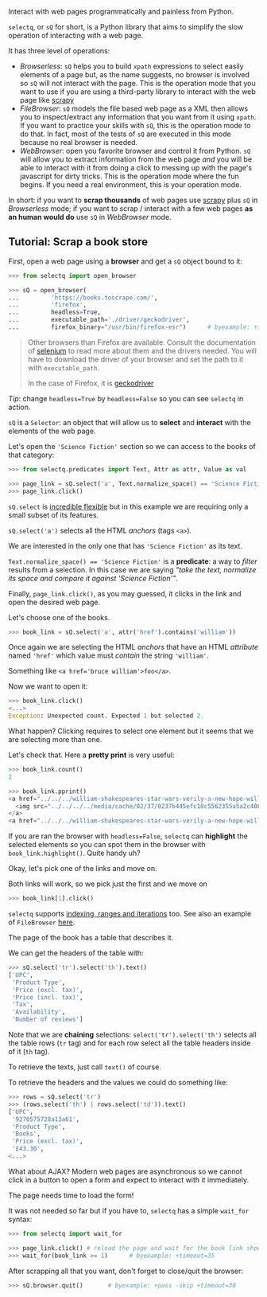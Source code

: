 
Interact with web pages programmatically and painless from Python.

`selectq`, or `sQ` for short, is a Python library that aims to simplify
the slow operation of interacting with a web page.

It has three level of operations:

 - *Browserless*: `sQ` helps you to build `xpath` expressions to select
   easily elements of a page but, as the name suggests, no browser is
   involved so `sQ` will not interact with the page. This is the
   operation mode that you want to use if you are using a third-party
   library to interact with the web page like
   [scrapy](https://scrapy.org/)
 - *FileBrowser*: `sQ` models the file based web page as a XML then
   allows you to inspect/extract any information that you want from it
   using `xpath`. If you want to practice your skills with `sQ`, this is
   the operation mode to do that. In fact, most of the tests of `sQ` are
   executed in this mode because no real browser is needed.
 - *WebBrowser*: open you favorite browser and control it from Python.
   `sQ` will allow you to extract information from the web page *and*
   you will be able to interact with it from doing a click to messing up
   with the page's javascript for dirty tricks. This is the operation
   mode where the fun begins. If you need a real environment, this is
   your operation mode.

In short: if you want to **scrap thousands** of web pages use
[scrapy](https://scrapy.org/) plus `sQ` in *Browserless* mode; if you
want to scrap / interact with a few web pages **as an human would do** use
`sQ` in *WebBrowser* mode.

## Tutorial: Scrap a book store

First, open a web page using a **browser** and get a `sQ` object bound to it:

```python
>>> from selectq import open_browser

>>> sQ = open_browser(
...         'https://books.toscrape.com/',
...         'firefox',
...         headless=True,
...         executable_path='./driver/geckodriver',
...         firefox_binary="/usr/bin/firefox-esr")      # byexample: +timeout=30
```

> Other browsers than Firefox are available. Consult the documentation of
> [selenium](https://selenium-python.readthedocs.io/installation.html#drivers)
> to read more about them and the drivers needed. You will have to
> download the driver of your browser and set the path to it with
> `executable_path`.
>
> In the case of Firefox, it is
> [geckodriver](https://github.com/mozilla/geckodriver/releases)


*Tip*: change `headless=True` by `headless=False` so you can see `selectq`
in action.

`sQ` is a `Selector`: an object that will allow us to **select** and
**interact** with the elements of the web page.

Let's open the `'Science Fiction'` section so we can access to the books
of that category:

```python
>>> from selectq.predicates import Text, Attr as attr, Value as val

>>> page_link = sQ.select('a', Text.normalize_space() == 'Science Fiction')
>>> page_link.click()
```

`sQ.select` is
[incredible flexible](https://github.com/SelectQuery/sQ/blob/master/docs/cheatsheet.md)
but in this example we are requiring
only a small subset of its features.

`sQ.select('a')` selects all the HTML *anchors* (tags `<a>`).

We are interested in the only one that has `'Science Fiction'` as its
text.

`Text.normalize_space() == 'Science Fiction'` is a **predicate**: a way
to *filter* results from a selection. In this case we are saying *"take
the text, normalize its space and compare it against 'Science
Fiction'"*.

Finally, `page_link.click()`, as you may guessed, it clicks in the link
and open the desired web page.

Let's choose one of the books.

```python
>>> book_link = sQ.select('a', attr('href').contains('william'))
```

Once again we are selecting the HTML *anchors* that have an HTML
*attribute* named `'href'` which value must *contain* the string
`'william'`.

Something like `<a href='bruce william'>foo</a>`.

Now we want to open it:

```python
>>> book_link.click()
<...>
Exception: Unexpected count. Expected 1 but selected 2.
```

What happen? Clicking requires to select one element but it seems that
we are selecting more than one.

Let's check that. Here a **pretty print** is very useful:

```python
>>> book_link.count()
2

>>> book_link.pprint()
<a href="../../../william-shakespeares-star-wars-verily-a-new-hope-william-shakespeares-star-wars-4_871/index.html">
  <img src="../../../../media/cache/02/37/0237b445efc18c5562355a5a2c40889c.jpg" alt="William Shakespeare's Star Wars: Verily, A New Hope (William Shakespeare's Star Wars #4)" class="thumbnail">
</a>
<a href="../../../william-shakespeares-star-wars-verily-a-new-hope-william-shakespeares-star-wars-4_871/index.html" title="William Shakespeare's Star Wars: Verily, A New Hope (William Shakespeare's Star Wars #4)">William Shakespeare's Star Wars: ...</a>
```

If you are ran the browser with `headless=False`, `selectq` can
**highlight** the selected elements so you can spot them in the
browser with `book_link.highlight()`. Quite handy uh?

Okay, let's pick one of the links and move on.

Both links will work, so we pick just the first and we move on

```python
>>> book_link[1].click()
```

`selectq` supports
[indexing, ranges and iterations](https://github.com/SelectQuery/sQ/blob/master/docs/cheatsheet.md)
too. See also an example of `FileBrowser` [here](https://github.com/SelectQuery/sQ/blob/master/docs/filebrowser.md).

The page of the book has a table that describes it.

We can get the headers of the table with:

```python
>>> sQ.select('tr').select('th').text()
['UPC',
 'Product Type',
 'Price (excl. tax)',
 'Price (incl. tax)',
 'Tax',
 'Availability',
 'Number of reviews']
```

Note that we are **chaining** selections: `select('tr').select('th')`
selects all the table rows (`tr` tag) and for each row select all the
table headers inside of it (`th` tag).

To retrieve the texts, just call `text()` of course.

To retrieve the headers and the values we could do something like:

```python
>>> rows = sQ.select('tr')
>>> (rows.select('th') | rows.select('td')).text()
['UPC',
 '9270575728a13a61',
 'Product Type',
 'Books',
 'Price (excl. tax)',
 '£43.30',
<...>
```

What about AJAX? Modern web pages are asynchronous so we cannot click in
a button to open a form and expect to interact with it immediately.

The page needs time to load the form!

It was not needed so far but if you have to, `selectq` has a simple
`wait_for` syntax:

```python
>>> from selectq import wait_for

>>> page_link.click() # reload the page and wait for the book link shows up
>>> wait_for(book_link >= 1)      # byexample: +timeout=35
```

After scrapping all that you want, don't forget to close/quit the
browser:

```python
>>> sQ.browser.quit()       # byexample: +pass -skip +timeout=30
```
